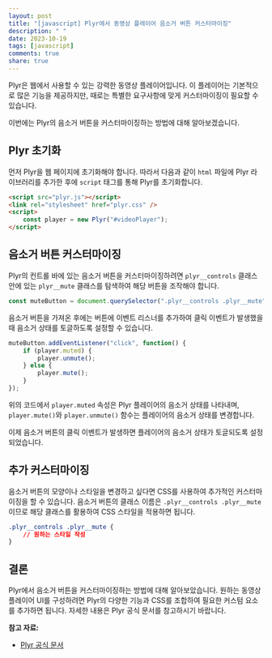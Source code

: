 ```yaml
---
layout: post
title: "[javascript] Plyr에서 동영상 플레이어 음소거 버튼 커스터마이징"
description: " "
date: 2023-10-19
tags: [javascript]
comments: true
share: true
---
```


Plyr은 웹에서 사용할 수 있는 강력한 동영상 플레이어입니다. 이 플레이어는 기본적으로 많은 기능을 제공하지만, 때로는 특별한 요구사항에 맞게 커스터마이징이 필요할 수 있습니다.

이번에는 Plyr의 음소거 버튼을 커스터마이징하는 방법에 대해 알아보겠습니다.

## Plyr 초기화

먼저 Plyr을 웹 페이지에 초기화해야 합니다. 따라서 다음과 같이 `html` 파일에 Plyr 라이브러리를 추가한 후에 `script` 태그를 통해 Plyr를 초기화합니다.

```html
<script src="plyr.js"></script>
<link rel="stylesheet" href="plyr.css" />
<script>
    const player = new Plyr("#videoPlayer");
</script>
```

## 음소거 버튼 커스터마이징

Plyr의 컨트롤 바에 있는 음소거 버튼을 커스터마이징하려면 `plyr__controls` 클래스 안에 있는 `plyr__mute` 클래스를 탐색하여 해당 버튼을 조작해야 합니다.

```javascript
const muteButton = document.querySelector(".plyr__controls .plyr__mute");
```

음소거 버튼을 가져온 후에는 버튼에 이벤트 리스너를 추가하여 클릭 이벤트가 발생했을 때 음소거 상태를 토글하도록 설정할 수 있습니다.

```javascript
muteButton.addEventListener("click", function() {
    if (player.muted) {
        player.unmute();
    } else {
        player.mute();
    }
});
```

위의 코드에서 `player.muted` 속성은 Plyr 플레이어의 음소거 상태를 나타내며, `player.mute()`와 `player.unmute()` 함수는 플레이어의 음소거 상태를 변경합니다.

이제 음소거 버튼의 클릭 이벤트가 발생하면 플레이어의 음소거 상태가 토글되도록 설정되었습니다.

## 추가 커스터마이징

음소거 버튼의 모양이나 스타일을 변경하고 싶다면 CSS를 사용하여 추가적인 커스터마이징을 할 수 있습니다. 음소거 버튼의 클래스 이름은 `.plyr__controls .plyr__mute`이므로 해당 클래스를 활용하여 CSS 스타일을 적용하면 됩니다.

```css
.plyr__controls .plyr__mute {
    // 원하는 스타일 작성
}
```

## 결론

Plyr에서 음소거 버튼을 커스터마이징하는 방법에 대해 알아보았습니다. 원하는 동영상 플레이어 UI를 구성하려면 Plyr의 다양한 기능과 CSS를 조합하여 필요한 커스텀 요소를 추가하면 됩니다. 자세한 내용은 Plyr 공식 문서를 참고하시기 바랍니다.

**참고 자료:**
- [Plyr 공식 문서](https://plyr.io/)